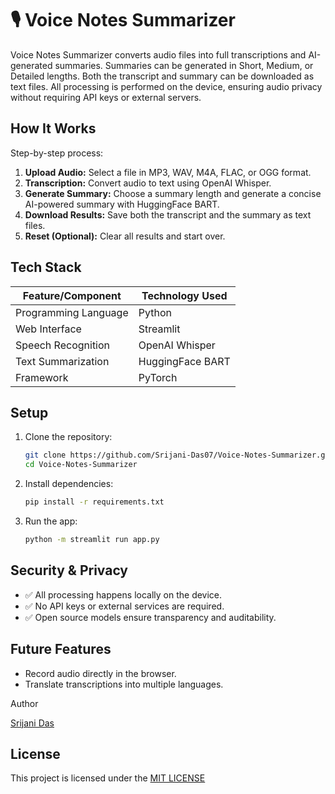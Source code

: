 # 🎙️ Voice Notes Summarizer

Voice Notes Summarizer converts audio files into full transcriptions and AI-generated summaries. Summaries can be generated in Short, Medium, or Detailed lengths. Both the transcript and summary can be downloaded as text files. All processing is performed on the device, ensuring audio privacy without requiring API keys or external servers.

## How It Works

Step-by-step process:

1. **Upload Audio:** Select a file in MP3, WAV, M4A, FLAC, or OGG format.  
2. **Transcription:** Convert audio to text using OpenAI Whisper.  
3. **Generate Summary:** Choose a summary length and generate a concise AI-powered summary with HuggingFace BART.  
4. **Download Results:** Save both the transcript and the summary as text files.  
5. **Reset (Optional):** Clear all results and start over.

## Tech Stack

| **Feature/Component**        | **Technology Used**                       |
|--------------------------|--------------------------------------|
| Programming Language      | Python                               |
| Web Interface             | Streamlit                            |
| Speech Recognition        | OpenAI Whisper                       |
| Text Summarization        | HuggingFace BART                     |
| Framework                 | PyTorch                              |

## Setup

1. Clone the repository:
    ```bash
    git clone https://github.com/Srijani-Das07/Voice-Notes-Summarizer.git
    cd Voice-Notes-Summarizer
    ```
2. Install dependencies:
    ```bash
    pip install -r requirements.txt
    ```
3. Run the app:
    ```bash
    python -m streamlit run app.py
    ```

## Security & Privacy

- ✅ All processing happens locally on the device.
- ✅ No API keys or external services are required.  
- ✅ Open source models ensure transparency and auditability.  

## Future Features

- Record audio directly in the browser.  
- Translate transcriptions into multiple languages.

Author 

[Srijani Das](https://github.com/Srijani-Das07)

## License

This project is licensed under the [MIT LICENSE](LICENSE)

